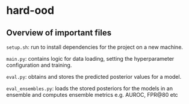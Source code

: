 # hard-ood

## Overview of important files
`setup.sh`: run to install dependencies for the project on a new machine.

`main.py`: contains logic for data loading, setting the hyperparameter configuration and training.

`eval.py`: obtains and stores the predicted posterior values for a model.

`eval_ensembles.py`: loads the stored posteriors for the models in an ensemble and computes ensemble metrics e.g. AUROC, FPR@80 etc
